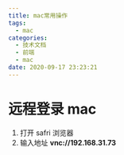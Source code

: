 ```yaml
---
title: mac常用操作
tags:
  - mac
categories:
  - 技术文档
  - 前端
  - mac
date: 2020-09-17 23:23:21
---
```


# 远程登录 mac

1. 打开 safri 浏览器
2. 输入地址 **vnc://192.168.31.73**

